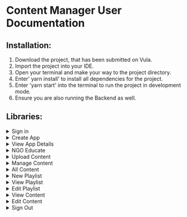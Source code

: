 # Content Manager User Documentation #

## Installation: ##
1. Download the project, that has been submitted on Vula.
2. Import the project into your IDE.
3. Open your terminal and make your way to the project directory.
4. Enter' yarn install' to install all dependencies for the project.
5. Enter 'yarn start' into the terminal to run the project in development mode.
6. Ensure you are also running the Backend as well.

## Libraries: ##
<details>
  <summary> Sign in </summary>
  <p>This is the landing page of NGO Educate. You are required to Sign In before accessing the site.</p>
  
    1. Enter your email address.
    2. Enter your password.
    3. Click the 'Sign In' button.

</details>


<details>
  <summary> Create App </summary>
  <p>If you have not created an app yet, you will be directed to this page. Here you must provide a name and description for your app as well as an app logo. The 'Generate App' button will enable once all the required fields have been filled. </p>

    1. Enter a name for your app.
    2. Enter a description for your app.
    3. Upload an image to be used as the app logo.
    4. Click the 'Generate App' button and you will then be redirected to the 'App Details' page.

</details>

<details>
  <summary> View App Details </summary>
  <p>This page allows you to view the details of the app you created and download the APK.</p>
  
</details>

<details>
  <summary>NGO Educate</summary>
  <p>This is the home page which provides summary statistics as well as links to important pages.</p>
</details>
  
<details>
  <summary>Upload Content</summary>
  <p>This page allows you to upload content (e.g. videos, images, etc) to your app.</p>
  
    1. Enter a name for the content.
    2. Enter a description.
    3. Select a file from your device that you want to upload.
    4. You may select which playlist(s) to add the content to and select a date, however these fields are not required.
    5. Hovering your mouse over the "?" alongside the disabled 'Upload' button informs you of the required fields that you must provide to upload content.
    6. Once the name, description and file have been provided, the 'Upload' button will enable. Click the button and confirm to upload content.
  
  Markup : ![picture alt](UploadContent.png "Upload Content Page")
</details>
  
<details>
  <summary>Manage Content</summary>
  <p>This page lists all your playlists. You can click on a playlist card to view the details of the selected playlist. It also containts a 'New Playlist' and 'All Content' buttons which allow you to create a new playlist or view all your uploaded content, respectively. A search bar is also available where you can search for a playlist.</p>

</details>
  
<details>
  <summary>All Content</summary>
  <p>This page lists all the content you have uploaded. You can use the search bar to find a specific piece of content. Clicking a content card redirects you to the 'View Content' page.</p>
</details>
  
<details>
  <summary>New Playlist</summary>
  <p>This page allows your to create a new playlist.</p>  
  
    1. Enter a name for the playlist.
    2. Enter a description for the playlist.
    3. Hovering your mouse over "?" next to the 'Create' button will inform you of the fields you are required to fill to enable the 'Create' button.
    4. Click the 'Create' button and confirm to create the new playlist.
</details>
  
<details>
  <summary>View Playlist</summary>
  <p>This page will provide the name, description and content associated with the selected playlist. It also contains a 'Back,' 'Edit' and 'Delete' button which will redirect you page to the previous page, allow you to edit the playlist, and delete the playlist respectively. You may also click on a piece of content to view its details.</p>
</details>
  
<details>
  <summary>Edit Playlist</summary>
  <p>This page allows you to change the name and description of the selected playlist, and add or remove content to/from the playlist.</p>
    
    1. Enter a new name and/or description.
    2. Click the 'Change' button and confirm changes.
    3. Use the dropdown menu to view all uploaded content. Select the content that you want to add to the playlist.
    4. Click 'Add Content' and confirm changes.
    5. Click the 'Remove' button next to each piece of content that you want to remove from the playlist.
    6. Click the 'Back' button to go back to 'View Playlist' and see your changes.
</details>

<details>
  <summary>View Content</summary>
  <p>This page allows you to see the name, description and file of the selected content. It also provides the number of views and any feedback it has received. Clicking the 'Open' button will either open the file in another tab or will download the file, depending on the file format. The 'Back,' 'Edit' and 'Delete' buttons redirects you back to the previous page, allows you to edit the content and delete the selected content respectively.</p>
</details>
  
<details>
  <summary>Edit Content</summary>
  <p>This page allows you to change the name and description of the selected content.</p>
      
    1. Enter a new name and/or description.
    2. Click the 'Save' button and confirm changes.
</details>

<details>
  <summary> Sign Out</summary>
  <p>This button will sign you out and redirect you to the 'Sign In' page.</p>
</details>
